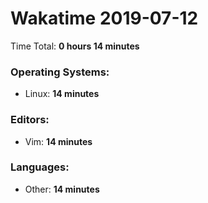 # Wakatime 2019-07-12

Time Total: **0 hours 14 minutes**

### Operating Systems:
- Linux: **14 minutes** 

### Editors:
- Vim: **14 minutes** 

### Languages:
- Other: **14 minutes** 

